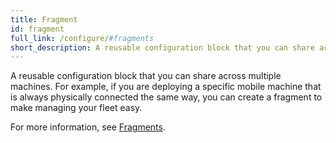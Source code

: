 ```yaml
---
title: Fragment
id: fragment
full_link: /configure/#fragments
short_description: A reusable configuration block that you can share across multiple machines.
---
```


A reusable configuration block that you can share across multiple machines.
For example, if you are deploying a specific mobile machine that is always physically connected the same way, you can create a fragment to make managing your fleet easy.

For more information, see [Fragments](/fleet/fragments/).
